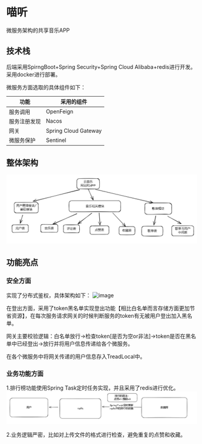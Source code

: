 # 喵听

微服务架构的共享音乐APP

## 技术栈

后端采用SpirngBoot+Spring Security+Spring Cloud Alibaba+redis进行开发。采用docker进行部署。

微服务方面选取的具体组件如下：

| 功能         | 采用的组件           |
| ------------ | -------------------- |
| 服务调用     | OpenFeign            |
| 服务注册发现 | Nacos                |
| 网关         | Spring Cloud Gateway |
| 微服务保护     | Sentinel             |

## 整体架构

![E}Y}_P%Y_5O%J IRY9}D4OS](https://raw.githubusercontent.com/flying-pig-z/picture-bed/main/img/202401031857007.png?token=A4A35OVE2ATEXMNWUJHEPL3FSU66K)

## 功能亮点

### 安全方面

实现了分布式鉴权，具体架构如下：
![image](https://github.com/flying-pig-z/CloudMusic/assets/117554874/b91c8159-75c8-465c-a681-b58eb4e3fbae)


在登出方面，采用了token黑名单实现登出功能【相比白名单而言存储方面更加节省资源】，在每次服务请求网关的时候判断服务的token有无被用户登出加入黑名单。

网关主要校验逻辑：白名单放行->检查token[是否为空or非法]->token是否在黑名单中已经登出->放行并将用户信息传递给各个微服务。

在各个微服务中将网关传递的用户信息存入TreadLocal中。

### 业务功能方面

1.排行榜功能使用Spring Task定时任务实现，并且采用了redis进行优化。
![F 60I YJ@7U DC%3P1SUJP8](https://raw.githubusercontent.com/flying-pig-z/picture-bed/main/img/202401031857681.png?token=A4A35OSG5RZXQJB6BW5DL7DFSU66K)

2.业务逻辑严密，比如对上传文件的格式进行检查，避免重复的点赞和收藏。
